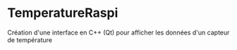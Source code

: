 # TemperatureRaspi
Création d'une interface en C++ (Qt) pour afficher les données d'un capteur de température
